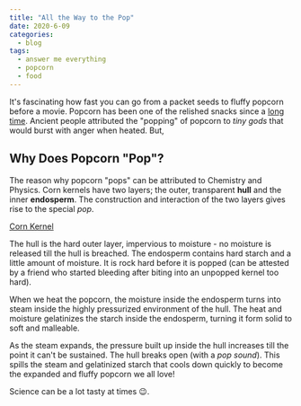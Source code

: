 ```yaml
---
title: "All the Way to the Pop"
date: 2020-6-09
categories:
  - blog
tags:
  - answer me everything
  - popcorn
  - food
---
```


It's fascinating how fast you can go from a packet seeds to fluffy popcorn before a movie. Popcorn has been one of the relished snacks since a [long time](https://www.thespruceeats.com/the-history-of-popcorn-1328768). Ancient people attributed the "popping" of popcorn to *tiny gods* that would burst with anger when heated. But,

## Why Does Popcorn "Pop"?

The reason why popcorn "pops" can be attributed to Chemistry and Physics. Corn kernels have two layers; the outer, transparent **hull** and the inner **endosperm**. The construction and interaction of the two layers gives rise to the special *pop*.  

[Corn Kernel](/assets/images/corn-kernel.png)

The hull is the hard outer layer, impervious to moisture - no moisture is released till the hull is breached. The endosperm contains hard starch and a little amount of moisture. It is rock hard before it is popped (can be attested by a friend who started bleeding after biting into an unpopped kernel too hard).

When we heat the popcorn, the moisture inside the endosperm turns into steam inside the highly pressurized environment of the hull. The heat and moisture gelatinizes the starch inside the endosperm, turning it form solid to soft and malleable.

As the steam expands, the pressure built up inside the hull increases till the point it can't be sustained. The hull breaks open (with a *pop sound*). This spills the steam and gelatinized starch that cools down quickly to become the expanded and fluffy popcorn we all love!

Science can be a lot tasty at times :wink:.
